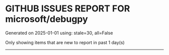 
# GITHUB ISSUES REPORT FOR microsoft/debugpy


Generated on 2025-01-01 using: stale=30, all=False


Only showing items that are new to report in past 1 day(s)


---




















